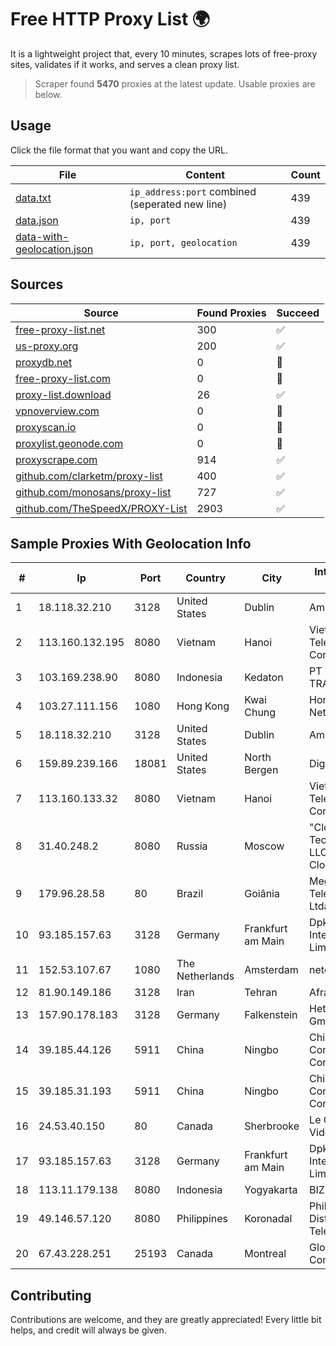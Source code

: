 
# Free HTTP Proxy List 🌍

It is a lightweight project that, every 10 minutes, scrapes lots of free-proxy sites, validates if it works, and serves a clean proxy list.


> Scraper found **5470** proxies at the latest update. Usable proxies are below.

## Usage

Click the file format that you want and copy the URL.


|File|Content|Count|
|----|-------|-----|
|[data.txt](https://raw.githubusercontent.com/themiralay/Proxy-List-World/master/data.txt)|`ip_address:port` combined (seperated new line)|439|
|[data.json](https://raw.githubusercontent.com/themiralay/Proxy-List-World/master/data.json)|`ip, port`|439|
|[data-with-geolocation.json](https://raw.githubusercontent.com/themiralay/Proxy-List-World/master/data-with-geolocation.json)|`ip, port, geolocation`|439|

## Sources

|Source|Found Proxies|Succeed|
|------|-------------|-------|
|[free-proxy-list.net](https://free-proxy-list.net)|300|✅|
|[us-proxy.org](https://www.us-proxy.org)|200|✅|
|[proxydb.net](http://proxydb.net)|0|🚫|
|[free-proxy-list.com](https://free-proxy-list.com/?page=&port=&type%5B%5D=http&type%5B%5D=https&up_time=0&search=Search)|0|🚫|
|[proxy-list.download](https://www.proxy-list.download/HTTP)|26|✅|
|[vpnoverview.com](https://vpnoverview.com/privacy/anonymous-browsing/free-proxy-servers)|0|🚫|
|[proxyscan.io](https://www.proxyscan.io)|0|🚫|
|[proxylist.geonode.com](https://proxylist.geonode.com/api/proxy-list?limit=300&page=1&sort_by=lastChecked&sort_type=desc&protocols=http,https)|0|🚫|
|[proxyscrape.com](https://api.proxyscrape.com/v2/?request=displayproxies&protocol=http&timeout=10000&country=all&ssl=all&anonymity=all)|914|✅|
|[github.com/clarketm/proxy-list](https://raw.githubusercontent.com/clarketm/proxy-list/master/proxy-list-raw.txt)|400|✅|
|[github.com/monosans/proxy-list](https://raw.githubusercontent.com/monosans/proxy-list/main/proxies/http.txt)|727|✅|
|[github.com/TheSpeedX/PROXY-List](https://raw.githubusercontent.com/TheSpeedX/PROXY-List/master/http.txt)|2903|✅|


## Sample Proxies With Geolocation Info

|#|Ip|Port|Country|City|Internet Service Provider|
|-|--|----|-------|----|-------------------------|
|1|18.118.32.210|3128|United States|Dublin|Amazon.com, Inc.|
|2|113.160.132.195|8080|Vietnam|Hanoi|VietNam Post and Telecom Corporation|
|3|103.169.238.90|8080|Indonesia|Kedaton|PT INDONESIA TRANS NETWORK|
|4|103.27.111.156|1080|Hong Kong|Kwai Chung|Hong Kong San Ai Net Int'l Limited|
|5|18.118.32.210|3128|United States|Dublin|Amazon.com, Inc.|
|6|159.89.239.166|18081|United States|North Bergen|DigitalOcean, LLC|
|7|113.160.133.32|8080|Vietnam|Hanoi|VietNam Post and Telecom Corporation|
|8|31.40.248.2|8080|Russia|Moscow|"Cloud Technologies" LLC trading as Cloud.ru|
|9|179.96.28.58|80|Brazil|Goiânia|Megatelecom Telecomunicacoes Ltda|
|10|93.185.157.63|3128|Germany|Frankfurt am Main|DpkgSoft International Limited|
|11|152.53.107.67|1080|The Netherlands|Amsterdam|netcup GmbH|
|12|81.90.149.186|3128|Iran|Tehran|Afranet|
|13|157.90.178.183|3128|Germany|Falkenstein|Hetzner Online GmbH|
|14|39.185.44.126|5911|China|Ningbo|China Mobile Communications Corporation|
|15|39.185.31.193|5911|China|Ningbo|China Mobile Communications Corporation|
|16|24.53.40.150|80|Canada|Sherbrooke|Le Groupe Videotron Ltee|
|17|93.185.157.63|3128|Germany|Frankfurt am Main|DpkgSoft International Limited|
|18|113.11.179.138|8080|Indonesia|Yogyakarta|BIZNET|
|19|49.146.57.120|8080|Philippines|Koronadal|Philippine Long Distance Telephone Co.|
|20|67.43.228.251|25193|Canada|Montreal|GloboTech Communications|



## Contributing

Contributions are welcome, and they are greatly appreciated! Every
little bit helps, and credit will always be given.

